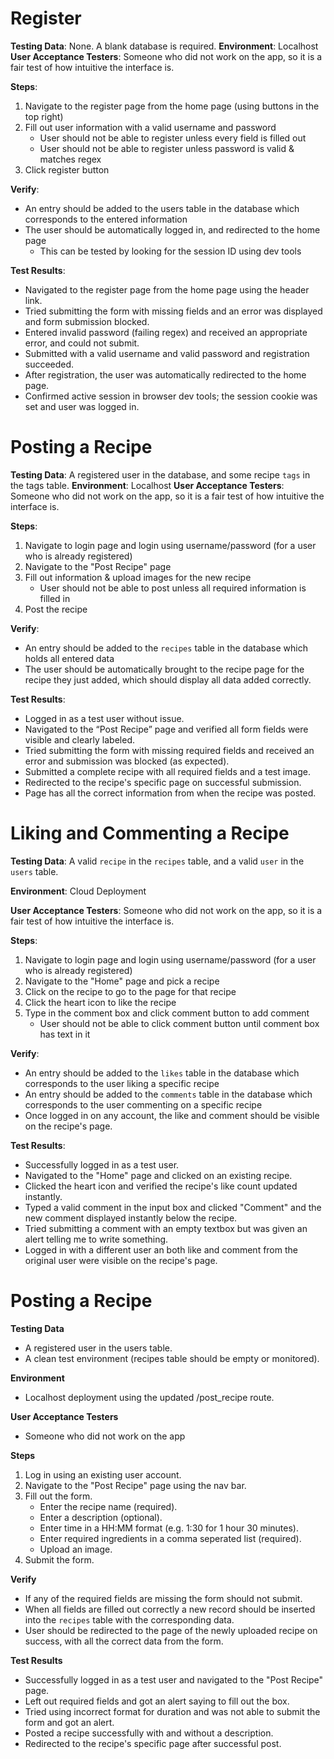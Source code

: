 
# Register

**Testing Data**: None. A blank database is required. 
**Environment**: Localhost
**User Acceptance Testers**: Someone who did not work on the app, so it is a fair test of how intuitive the interface is. 

**Steps**: 
1. Navigate to the register page from the home page (using buttons in the top right)
2. Fill out user information with a valid username and password 
	- User should not be able to register unless every field is filled out
	- User should not be able to register unless password is valid & matches regex
3. Click register button

**Verify**:
- An entry should be added to the users table in the database which corresponds to the entered information
- The user should be automatically logged in, and redirected to the home page
	- This can be tested by looking for the session ID using dev tools


**Test Results**:
- Navigated to the register page from the home page using the header link.
- Tried submitting the form with missing fields and an error was displayed and form submission blocked.
- Entered invalid password (failing regex) and received an appropriate error, and could not submit.
- Submitted with a valid username and valid password and registration succeeded.
- After registration, the user was automatically redirected to the home page.
- Confirmed active session in browser dev tools; the session cookie was set and user was logged in.


# Posting a Recipe

**Testing Data**: A registered user in the database, and some recipe `tags` in the tags table.
**Environment**: Localhost
**User Acceptance Testers**: Someone who did not work on the app, so it is a fair test of how intuitive the interface is. 

**Steps**:
1. Navigate to login page and login using username/password (for a user who is already registered)
2. Navigate to the "Post Recipe" page
3. Fill out information & upload images for the new recipe
	- User should not be able to post unless all required information is filled in
4. Post the recipe

**Verify**:
- An entry should be added to the `recipes` table in the database which holds all entered data
- The user should be automatically brought to the recipe page for the recipe they just added, which should display all data added correctly. 


**Test Results**:
- Logged in as a test user without issue.
- Navigated to the “Post Recipe” page and verified all form fields were visible and clearly labeled.
- Tried submitting the form with missing required fields and received an error and submission was blocked (as expected).
- Submitted a complete recipe with all required fields and a test image.
- Redirected to the recipe's specific page on successful submission.
- Page has all the correct information from when the recipe was posted.


# Liking and Commenting a Recipe


**Testing Data**: A valid `recipe` in the `recipes` table, and a valid `user` in the `users` table. 

**Environment**: Cloud Deployment

**User Acceptance Testers**: Someone who did not work on the app, so it is a fair test of how intuitive the interface is. 

**Steps**:
1. Navigate to login page and login using username/password (for a user who is already registered)
2. Navigate to the "Home" page and pick a recipe
3. Click on the recipe to go to the page for that recipe
4. Click the heart icon to like the recipe
5. Type in the comment box and click comment button to add comment
	- User should not be able to click comment button until comment box has text in it

**Verify**:
- An entry should be added to the `likes` table in the database which corresponds to the user liking a specific recipe
- An entry should be added to the `comments` table in the database which corresponds to the user commenting on a specific recipe
- Once logged in on any account, the like and comment should be visible on the recipe's page. 

**Test Results**:
- Successfully logged in as a test user.
- Navigated to the "Home" page and clicked on an existing recipe.
- Clicked the heart icon and verified the recipe's like count updated instantly.
- Typed a valid comment in the input box and clicked "Comment" and the new comment displayed instantly below the recipe.
- Tried submitting a comment with an empty textbox but was given an alert telling me to write something.
- Logged in with a different user an both like and comment from the original user were visible on the recipe's page.


# Posting a Recipe

**Testing Data**
- A registered user in the users table.
- A clean test environment (recipes table should be empty or monitored).

**Environment**
- Localhost deployment using the updated /post_recipe route.

**User Acceptance Testers**
- Someone who did not work on the app

**Steps**
1. Log in using an existing user account.
2. Navigate to the "Post Recipe" page using the nav bar.
3. Fill out the form.
	- Enter the recipe name (required).
	- Enter a description (optional).
	- Enter time in a HH:MM format (e.g. 1:30 for 1 hour 30 minutes).
	- Enter required ingredients in a comma seperated list (required).
	- Upload an image.
4. Submit the form.

**Verify**
- If any of the required fields are missing the form should not submit.
- When all fields are filled out correctly a new record should be inserted into the `recipes` table with the corresponding data.
- User should be redirected to the page of the newly uploaded recipe on success, with all the correct data from the form.

**Test Results**
- Successfully logged in as a test user and navigated to the "Post Recipe" page.
- Left out required fields and got an alert saying to fill out the box.
- Tried using incorrect format for duration and was not able to submit the form and got an alert.
- Posted a recipe successfully with and without a description.
- Redirected to the recipe's specific page after successful post.